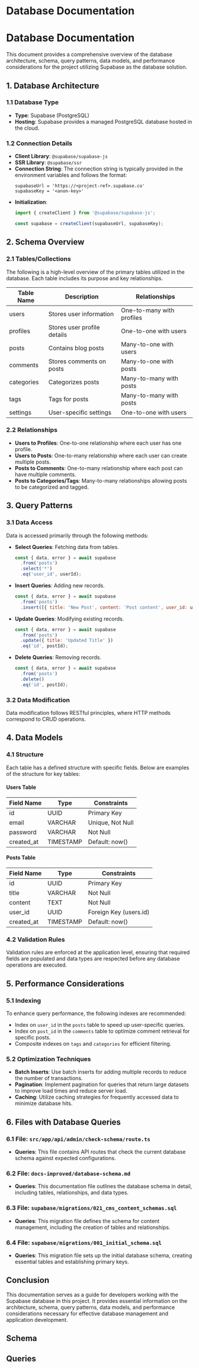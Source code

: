 # Database Documentation

# Database Documentation

This document provides a comprehensive overview of the database architecture, schema, query patterns, data models, and performance considerations for the project utilizing Supabase as the database solution.

## 1. Database Architecture

### 1.1 Database Type
- **Type**: Supabase (PostgreSQL)
- **Hosting**: Supabase provides a managed PostgreSQL database hosted in the cloud.

### 1.2 Connection Details
- **Client Library**: `@supabase/supabase-js`
- **SSR Library**: `@supabase/ssr`
- **Connection String**: The connection string is typically provided in the environment variables and follows the format:
  ```
  supabaseUrl = 'https://<project-ref>.supabase.co'
  supabaseKey = '<anon-key>'
  ```
- **Initialization**:
  ```javascript
  import { createClient } from '@supabase/supabase-js';

  const supabase = createClient(supabaseUrl, supabaseKey);
  ```

## 2. Schema Overview

### 2.1 Tables/Collections
The following is a high-level overview of the primary tables utilized in the database. Each table includes its purpose and key relationships.

| Table Name             | Description                                      | Relationships                |
|------------------------|--------------------------------------------------|------------------------------|
| users                  | Stores user information                          | One-to-many with profiles    |
| profiles               | Stores user profile details                      | One-to-one with users        |
| posts                  | Contains blog posts                              | Many-to-one with users       |
| comments               | Stores comments on posts                         | Many-to-one with posts       |
| categories             | Categorizes posts                                | Many-to-many with posts      |
| tags                   | Tags for posts                                   | Many-to-many with posts      |
| settings               | User-specific settings                          | One-to-one with users        |

### 2.2 Relationships
- **Users to Profiles**: One-to-one relationship where each user has one profile.
- **Users to Posts**: One-to-many relationship where each user can create multiple posts.
- **Posts to Comments**: One-to-many relationship where each post can have multiple comments.
- **Posts to Categories/Tags**: Many-to-many relationships allowing posts to be categorized and tagged.

## 3. Query Patterns

### 3.1 Data Access
Data is accessed primarily through the following methods:

- **Select Queries**: Fetching data from tables.
  ```javascript
  const { data, error } = await supabase
    .from('posts')
    .select('*')
    .eq('user_id', userId);
  ```

- **Insert Queries**: Adding new records.
  ```javascript
  const { data, error } = await supabase
    .from('posts')
    .insert([{ title: 'New Post', content: 'Post content', user_id: userId }]);
  ```

- **Update Queries**: Modifying existing records.
  ```javascript
  const { data, error } = await supabase
    .from('posts')
    .update({ title: 'Updated Title' })
    .eq('id', postId);
  ```

- **Delete Queries**: Removing records.
  ```javascript
  const { data, error } = await supabase
    .from('posts')
    .delete()
    .eq('id', postId);
  ```

### 3.2 Data Modification
Data modification follows RESTful principles, where HTTP methods correspond to CRUD operations.

## 4. Data Models

### 4.1 Structure
Each table has a defined structure with specific fields. Below are examples of the structure for key tables:

#### Users Table
| Field Name | Type       | Constraints            |
|------------|------------|------------------------|
| id         | UUID       | Primary Key            |
| email      | VARCHAR    | Unique, Not Null       |
| password   | VARCHAR    | Not Null               |
| created_at | TIMESTAMP  | Default: now()         |

#### Posts Table
| Field Name | Type       | Constraints            |
|------------|------------|------------------------|
| id         | UUID       | Primary Key            |
| title      | VARCHAR    | Not Null               |
| content    | TEXT       | Not Null               |
| user_id    | UUID       | Foreign Key (users.id) |
| created_at | TIMESTAMP  | Default: now()         |

### 4.2 Validation Rules
Validation rules are enforced at the application level, ensuring that required fields are populated and data types are respected before any database operations are executed.

## 5. Performance Considerations

### 5.1 Indexing
To enhance query performance, the following indexes are recommended:
- Index on `user_id` in the `posts` table to speed up user-specific queries.
- Index on `post_id` in the `comments` table to optimize comment retrieval for specific posts.
- Composite indexes on `tags` and `categories` for efficient filtering.

### 5.2 Optimization Techniques
- **Batch Inserts**: Use batch inserts for adding multiple records to reduce the number of transactions.
- **Pagination**: Implement pagination for queries that return large datasets to improve load times and reduce server load.
- **Caching**: Utilize caching strategies for frequently accessed data to minimize database hits.

## 6. Files with Database Queries

### 6.1 File: `src/app/api/admin/check-schema/route.ts`
- **Queries**: This file contains API routes that check the current database schema against expected configurations.

### 6.2 File: `docs-improved/database-schema.md`
- **Queries**: This documentation file outlines the database schema in detail, including tables, relationships, and data types.

### 6.3 File: `supabase/migrations/021_cms_content_schemas.sql`
- **Queries**: This migration file defines the schema for content management, including the creation of tables and relationships.

### 6.4 File: `supabase/migrations/001_initial_schema.sql`
- **Queries**: This migration file sets up the initial database schema, creating essential tables and establishing primary keys.

## Conclusion
This documentation serves as a guide for developers working with the Supabase database in this project. It provides essential information on the architecture, schema, query patterns, data models, and performance considerations necessary for effective database management and application development.

## Schema



## Queries

